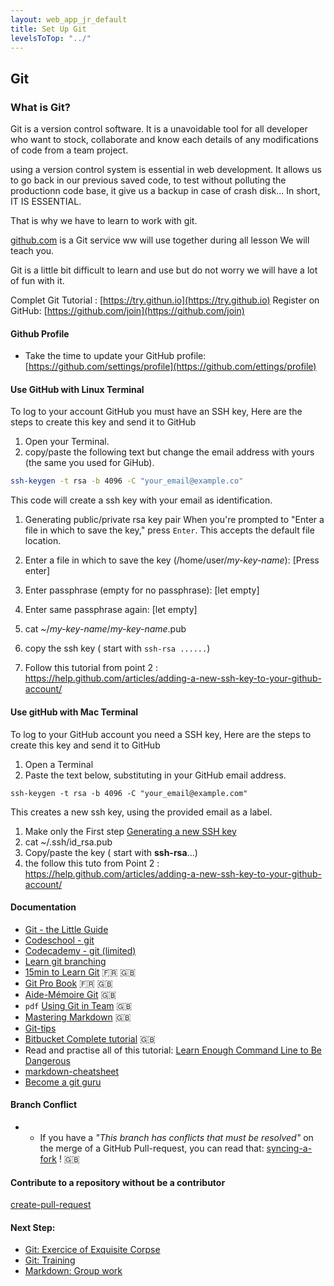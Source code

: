```yaml
---
layout: web_app_jr_default
title: Set Up Git
levelsToTop: "../"
---
```



## Git 

### What is Git?

Git is a version control software. It is a unavoidable tool for all developer who want to stock, collaborate and know each details of any modifications of code from a team project.

using a version control system is essential in web development. It allows us to go back in our previous saved code, to test without polluting the productionn code base, it give us a backup in case of crash disk... In short, IT IS ESSENTIAL.

That is why we have to learn to work with git.

[github.com](https://github.com) is a Git service ww will use together during all lesson We will teach you.

Git is a little bit difficult to learn and use but do not worry we will have a lot of fun with it.

Complet Git  Tutorial : [https://try.githun.io](https://try.github.io)
Register on GitHub: [https://github.com/join](https://github.com/join)

#### Github Profile

* Take the time to update your GitHub profile: [https://github.com/settings/profile](https://github.com/ettings/profile)

#### Use GitHub with **Linux** Terminal

To log to your account GitHub you must have an SSH key, Here are the steps to create this key and send it to GitHub

1. Open your Terminal.
1. copy/paste the following text but change the email address with yours (the same you used for GiHub).
```sh
ssh-keygen -t rsa -b 4096 -C "your_email@example.co"
```

This code will create a ssh key with your email as identification.

1. Generating public/private rsa key pair
When you're prompted to "Enter a file in which to save the key," press `Enter`. This accepts the default file location.

1. Enter a file in which to save the key (/home/user/*my-key-name*): [Press enter]
1. Enter passphrase (empty for no passphrase): [let empty]
1. Enter same passphrase again: [let empty]
1. cat ~/*my-key-name*/*my-key-name*.pub
1. copy the ssh key ( start with `ssh-rsa ......`)
1. Follow this tutorial from  point 2 : https://help.github.com/articles/adding-a-new-ssh-key-to-your-github-account/
 
#### Use gitHub with **Mac** Terminal

To log to your GitHub account you need a SSH key, Here are the steps to create this key and send it to GitHub

1. Open a Terminal
1. Paste the text below, substituting in your GitHub email address.
```
ssh-keygen -t rsa -b 4096 -C "your_email@example.com"
```
This creates a new ssh key, using the provided email as a label.
1. Make only the First step [Generating a new SSH key](https://help.github.com/articles/generating-a-new-ssh-key-and-adding-it-to-the-ssh-agent/)
1. cat ~/.ssh/id_rsa.pub
1. Copy/paste the key ( start with **ssh-rsa**...)
1. the follow this tuto from Point 2 : https://help.github.com/articles/adding-a-new-ssh-key-to-your-github-account/

#### Documentation

* [Git - the Little Guide](http://rogerdudler.github.io/git-guide/)
* [Codeschool - git](https://www.codeschool.com/learn/git)
* [Codecademy - git (limited)](https://www.codecademy.com/courses/learn-git/lessons/git-workflow/exercises/hello-git)
* [Learn git branching](http://learngitbranching.js.org)
* [15min to Learn Git](https://try.github.io) :fr: :uk:
* [Git Pro Book](http://git-scm.com/book/en/v2) :fr: :uk:
* [Aide-Mémoire Git](https://services.github.com/on-demand/downloads/github-git-cheat-sheet.pdf) :uk:
* `pdf` [Using Git in Team](01-GIT/documentation/git_2.pdf) :gb:
* [Mastering Markdown](https://guides.github.com/features/mastering-markdown/) :uk:
* [Git-tips](https://github.com/git-tips/tips)
* [Bitbucket Complete tutorial](https://www.atlassian.com/git/tutorials/learn-git-with-bitbucket-cloud) :uk:
* Read and practise all of this tutorial: [Learn Enough Command Line to Be Dangerous](http://www.learnenough.com/command-line/)
* [markdown-cheatsheet](https://guides.github.com/pdfs/markdown-cheatsheet-online.pdf)
* [Become a git guru](https://fr.atlassian.com/git/tutorials)

#### Branch Conflict

* * If you have a _"This branch has conflicts that must be resolved"_ on the merge of a GitHub Pull-request, you can read that: [syncing-a-fork](https://help.github.com/articles/syncing-a-fork/) ! :uk:

#### Contribute to a repository without be a contributor

[create-pull-request](https://services.github.com/on-demand/intro-to-github/create-pull-request)

#### Next Step:
- [Git: Exercice of Exquisite Corpse](./exquisite-corpse.md)
- [Git: Training](./practice.md)
- [Markdown: Group work](../markdown/group-work.md)

